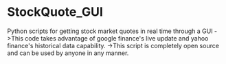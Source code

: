 # StockQuote_GUI
Python scripts for getting stock market quotes in real time through a GUI
->This code takes advantage of google finance's live update and yahoo finance's historical data capability.
->This script is completely open source and can be used by anyone in any manner. 
